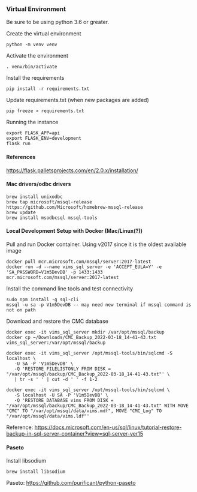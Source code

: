 ### Virtual Environment

Be sure to be using python 3.6 or greater.

Create the virtual environment
```shell
python -m venv venv
```

Activate the environment
```shell
. venv/bin/activate
```

Install the requirements
```shell
pip install -r requirements.txt
```

Update requirements.txt (when new packages are added)
```shell
pip freeze > requirements.txt
```

Running the instance
```shell
export FLASK_APP=api
export FLASK_ENV=development
flask run
```

#### References
https://flask.palletsprojects.com/en/2.0.x/installation/

#### Mac drivers/odbc drivers
```shell
brew install unixodbc
brew tap microsoft/mssql-release https://github.com/Microsoft/homebrew-mssql-release
brew update
brew install msodbcsql mssql-tools
```

#### Local Development Setup with Docker (Mac/Linux(?))

Pull and run Docker container. Using v2017 since it is the oldest available image
```shell
docker pull mcr.microsoft.com/mssql/server:2017-latest
docker run -d --name vims_sql_server -e 'ACCEPT_EULA=Y' -e 'SA_PASSWORD=V1m5DevDB' -p 1433:1433 mcr.microsoft.com/mssql/server:2017-latest
```

Install the command line tools and test connectivity
```shell
sudo npm install -g sql-cli
mssql -u sa -p V1m5DevDB -- may need new terminal if mssql command is not on path
```

Download and restore the CMC database
```shell
docker exec -it vims_sql_server mkdir /var/opt/mssql/backup
docker cp ~/Downloads/CMC_Backup_2022-03-18_14-41-43.txt vims_sql_server:/var/opt/mssql/backup

docker exec -it vims_sql_server /opt/mssql-tools/bin/sqlcmd -S localhost \
   -U SA -P 'V1m5DevDB' \
   -Q 'RESTORE FILELISTONLY FROM DISK = "/var/opt/mssql/backup/CMC_Backup_2022-03-18_14-41-43.txt"' \
   | tr -s ' ' | cut -d ' ' -f 1-2

docker exec -it vims_sql_server /opt/mssql-tools/bin/sqlcmd \
   -S localhost -U SA -P 'V1m5DevDB' \
   -Q 'RESTORE DATABASE vims FROM DISK = "/var/opt/mssql/backup/CMC_Backup_2022-03-18_14-41-43.txt" WITH MOVE "CMC" TO "/var/opt/mssql/data/vims.mdf", MOVE "CMC_Log" TO "/var/opt/mssql/data/vims.ldf"'
```
Reference: https://docs.microsoft.com/en-us/sql/linux/tutorial-restore-backup-in-sql-server-container?view=sql-server-ver15

#### Paseto
Install libsodium
```shell
brew install libsodium
```
Paseto: https://github.com/purificant/python-paseto
